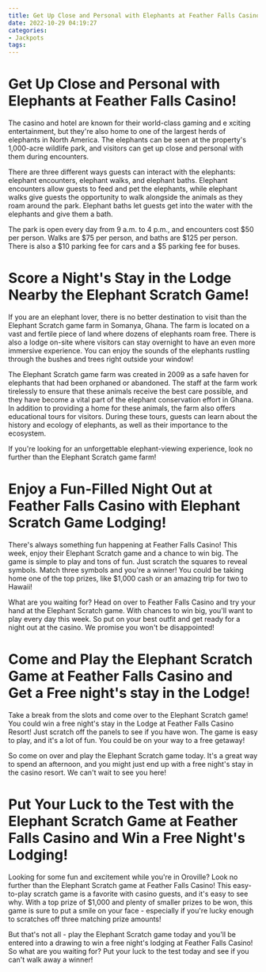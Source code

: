 ```yaml
---
title: Get Up Close and Personal with Elephants at Feather Falls Casino!
date: 2022-10-29 04:19:27
categories:
- Jackpots
tags:
---
```



#  Get Up Close and Personal with Elephants at Feather Falls Casino!

The casino and hotel are known for their world-class gaming and e xciting entertainment, but they're also home to one of the largest herds of elephants in North America. The elephants can be seen at the property's 1,000-acre wildlife park, and visitors can get up close and personal with them during encounters.

There are three different ways guests can interact with the elephants: elephant encounters, elephant walks, and elephant baths. Elephant encounters allow guests to feed and pet the elephants, while elephant walks give guests the opportunity to walk alongside the animals as they roam around the park. Elephant baths let guests get into the water with the elephants and give them a bath.

The park is open every day from 9 a.m. to 4 p.m., and encounters cost $50 per person. Walks are $75 per person, and baths are $125 per person. There is also a $10 parking fee for cars and a $5 parking fee for buses.

#  Score a Night's Stay in the Lodge Nearby the Elephant Scratch Game! 

If you are an elephant lover, there is no better destination to visit than the Elephant Scratch game farm in Somanya, Ghana. The farm is located on a vast and fertile piece of land where dozens of elephants roam free. There is also a lodge on-site where visitors can stay overnight to have an even more immersive experience. You can enjoy the sounds of the elephants rustling through the bushes and trees right outside your window! 

The Elephant Scratch game farm was created in 2009 as a safe haven for elephants that had been orphaned or abandoned. The staff at the farm work tirelessly to ensure that these animals receive the best care possible, and they have become a vital part of the elephant conservation effort in Ghana. In addition to providing a home for these animals, the farm also offers educational tours for visitors. During these tours, guests can learn about the history and ecology of elephants, as well as their importance to the ecosystem. 

If you're looking for an unforgettable elephant-viewing experience, look no further than the Elephant Scratch game farm!

#  Enjoy a Fun-Filled Night Out at Feather Falls Casino with Elephant Scratch Game Lodging! 

There's always something fun happening at Feather Falls Casino! This week, enjoy their Elephant Scratch game and a chance to win big. The game is simple to play and tons of fun. Just scratch the squares to reveal symbols. Match three symbols and you're a winner! You could be taking home one of the top prizes, like $1,000 cash or an amazing trip for two to Hawaii!

What are you waiting for? Head on over to Feather Falls Casino and try your hand at the Elephant Scratch game. With chances to win big, you'll want to play every day this week. So put on your best outfit and get ready for a night out at the casino. We promise you won't be disappointed!

#  Come and Play the Elephant Scratch Game at Feather Falls Casino and Get a Free night's stay in the Lodge! 

Take a break from the slots and come over to the Elephant Scratch game! You could win a free night's stay in the Lodge at Feather Falls Casino Resort! Just scratch off the panels to see if you have won. The game is easy to play, and it's a lot of fun. You could be on your way to a free getaway!

So come on over and play the Elephant Scratch game today. It's a great way to spend an afternoon, and you might just end up with a free night's stay in the casino resort. We can't wait to see you here!

#  Put Your Luck to the Test with the Elephant Scratch Game at Feather Falls Casino and Win a Free Night's Lodging!

Looking for some fun and excitement while you're in Oroville? Look no further than the Elephant Scratch game at Feather Falls Casino! This easy-to-play scratch game is a favorite with casino guests, and it's easy to see why. With a top prize of $1,000 and plenty of smaller prizes to be won, this game is sure to put a smile on your face - especially if you're lucky enough to scratches off three matching prize amounts!

But that's not all - play the Elephant Scratch game today and you'll be entered into a drawing to win a free night's lodging at Feather Falls Casino! So what are you waiting for? Put your luck to the test today and see if you can't walk away a winner!